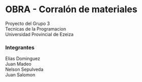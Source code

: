 # OBRA - Corralón de materiales
Proyecto del Grupo 3  
Tecnicas de la Programacion  
Universidad Provincial de Ezeiza  

### Integrantes
Elias Dominguez  
Juan Madeo  
Nelson Sepulveda  
Juan Salomon  
